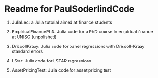 Readme for PaulSoderlindCode
============================

1. JuliaLec: a Julia tutorial aimed at finance students

2. EmpiricalFinancePhD: Julia code for a PhD course in empirical finance at UNISG (unpolished) 

3. DriscollKraay: Julia code for panel regressions with Driscoll-Kraay standard errors

4. LStar: Julia code for LSTAR regressions

5. AssetPricingTest: Julia code for asset pricing test
